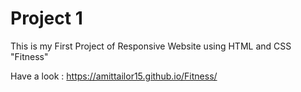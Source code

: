 # Project 1
This is my First Project of Responsive Website using HTML and CSS
"Fitness"

Have a look : https://amittailor15.github.io/Fitness/
